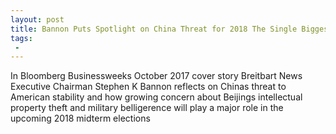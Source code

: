 ```yaml
---
layout: post
title: Bannon Puts Spotlight on China Threat for 2018 The Single Biggest Economic and Business Issue of Our Time
tags:
 -
---
```

In Bloomberg Businessweeks October 2017 cover story Breitbart News Executive Chairman Stephen K Bannon reflects on Chinas threat to American stability and how growing concern about Beijings intellectual property theft and military belligerence will play a major role in the upcoming 2018 midterm elections
